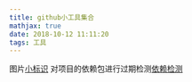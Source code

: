 ```yaml
---
title: github小工具集合
mathjax: true
date: 2018-10-12 11:11:20
tags: 工具
---
```

图片[小标识](https://shields.io/#/)
对项目的依赖包进行过期检测[依赖检测](https://requires.io/)